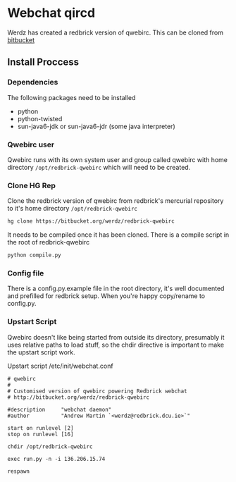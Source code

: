 # Webchat qircd

Werdz has created a redbrick version of qwebirc. This can be cloned from [bitbucket](https://bitbucket.org/werdz/redbrick-qwebirc)

## Install Proccess

### Dependencies

The following packages need to be installed

- python
- python-twisted
- sun-java6-jdk or sun-java6-jdr (some java interpreter)

### Qwebirc user

Qwebirc runs with its own system user and group called qwebirc with home directory
`/opt/redbrick-qwebirc` which will need to be created.

### Clone HG Rep

Clone the redbrick version of qwebirc from redbrick's mercurial repository to it's home directory
`/opt/redbrick-qwebirc`

``` bash
hg clone https://bitbucket.org/werdz/redbrick-qwebirc
```

It needs to be compiled once it has been cloned. There is a compile script in the root of
redbrick-qwebirc

``` bash
python compile.py
```

### Config file

There is a config.py.example file in the root directory, it's well documented and prefilled for
redbrick setup.
When you're happy copy/rename to config.py.

### Upstart Script

Qwebirc doesn't like being started from outside its directory, presumably it uses relative paths to
load stuff,
so the chdir directive is important to make the upstart script work.

Upstart script /etc/init/webchat.conf

``` text
# qwebirc
#
# Customised version of qwebirc powering Redbrick webchat
# http://bitbucket.org/werdz/redbrick-qwebirc

#description     "webchat daemon"
#author          "Andrew Martin `<werdz@redbrick.dcu.ie>`"

start on runlevel [2]
stop on runlevel [16]

chdir /opt/redbrick-qwebirc

exec run.py -n -i 136.206.15.74

respawn
```

